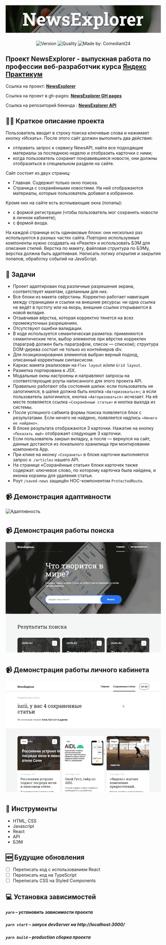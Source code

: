 <h1 align="center">
    <img alt="NewsExplorer" src="./public/title.jpg">
</h1>
<p align="center">
    <img alt="Version" src="https://img.shields.io/github/package-json/v/Comediant24/news-explorer-frontend" />
    <img alt="Quality" src="https://img.shields.io/badge/status-release-orange.svg" >
    <img alt="Made by: Comediant24" src="https://img.shields.io/badge/made%20by-Comediant24-blue" />
</p>

## Проект NewsExplorer - выпускная работа по профессии веб-разработчик курса [Яндекс Практикум](https://praktikum.yandex.ru 'Яндекс Практикум')

Ссылка на проект: **[NewsExplorer](https://comediant-news.students.nomoredomains.work/)**

Ссылка на проект в gh-pages: **[NewsExplorer GH pages](https://comediant24.github.io/news-explorer-frontend/)**

Ссылка на репозиторий бекенда : **[NewsExplorer API](https://github.com/Comediant24/news-explorer-api)**

## ✍🏻 Краткое описание проекта

Пользователь вводит в строку поиска ключевые слова и нажимает кнопку «Искать». После этого сайт должен выполнить два действия:

- отправить запрос к сервису NewsAPI, найти все подходящие материалы за последнюю неделю и отобразить карточки с ними;
- когда пользователь сохранит понравившиеся новости, они должны отобразиться в специальном разделе на сайте.

Сайт состоит из двух страниц:

- Главная. Содержит только окно поиска.
- Страница с сохранёнными новостями. На ней отображаются материалы, которые пользователь добавил в избранное.

Кроме них на сайте есть всплывающие окна (попапы):

- с формой регистрации (чтобы пользователь мог сохранить новости в личном кабинете);
- с формой входа.

На каждой странице есть одинаковые блоки: они несколько раз используются в разных частях сайта. Повторно используемые компоненты нужно создавать на «Реакте» и использовать БЭМ для описания стилей.
Верстка по макету, файловая структура по БЭМу, верстка должна быть адаптивная. Написать логику открытия и закрытия попапов, обработку событий на JavaScript.

## 📖 Задачи

- Проект адаптирован под различные разрешения экрана, соответствует макетам, сделанным для них.
- Все блоки из макета свёрстаны. Корректно работает навигация между страницами и ссылки на внешние ресурсы: ни одна ссылка не ведёт в пустоту или на якорь, внешние ссылки открываются в новой вкладке.
- Отзывчивая вёрстка, которая корректно тянется на всех промежуточных разрешениях.
- Отсутствуют ошибки валидации.
- В коде используется семантическая разметка: применяются семантические теги, выбор элементов при вёрстке корректен (параграф должен быть параграфом, список — списком); структура DOM-дерева состоит не только из контейнеров div.
- Для позиционирования элементов выбран верный подход, описанный корректным синтаксисом.
- Каркас макета реализован на `Flex layout` и/или `Grid layout`.
- Разметка портирована в JSX.
- Модальные окны настроены и направляют запросы на соответствующие роуты написанного для этого проекта API.
- Правильно работают оба состояния шапки: если пользователь не залогинился, в шапке должна быть кнопка `«Авторизоваться»`; а если пользователь залогинился, кнопка `«Авторизоваться»` исчезает. На её месте появляется ссылка `«Сохранённые статьи»` и кнопка выхода из системы.
- После успешного сабмита формы поиска появляется блок с результатами. Если ничего не найдено, появляется надпись `«Ничего не найдено»`.
- В блоке результата отображаются 3 карточки. Нажатие на кнопку `«Показать ещё»` отображает следующие 3 карточки.
- Если пользователь закрыл вкладку, а после — вернулся на сайт, данные достаются из локального хранилища при монтировании компонента App.
- При клике на иконку `«Сохранить»` в блоке карточки выполняется запрос к` /articles` нашего API.
- На странице «Сохранённые статьи» блоки карточек также содержат: ключевое слово, по которому карточка была найдена, и иконка корзины для удаления статьи.
- Роут `/saved-news` защищён HOC-компонентом `ProtectedRoute`.

## 📹 Демонстрация адаптивности

![Адаптивность](./public/adaptive.gif)

#

## 📹 Демонстрация работы поиска

![Адаптивность](./public/search.gif)

#

## 📹 Демонстрация работы личного кабинета

![Адаптивность](./public/delete.gif)

#

## 🧰 Инструменты

- HTML, CSS
- Javascript
- React
- API
- БЭМ

## 🆕 Будущие обновления

- [ ] Переписать код с использованием React
- [ ] Переписать код на TypeScript
- [ ] Переписать CSS на Styled Components

## 💻 Установка зависимостей

##### `yarn` – установить зависимости проекта

##### `yarn start` – запуск devServer на http://localhost:3000/

##### `yarn build` – production сборка проекта
